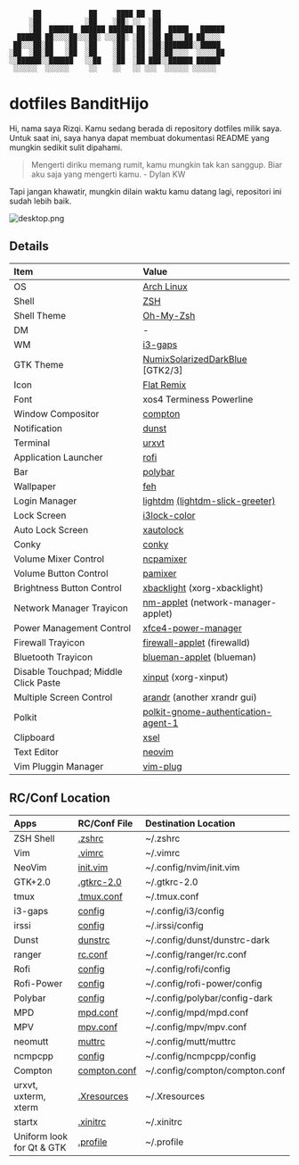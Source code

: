 ```
      ██            ██     ████ ██  ██
     ░██           ░██    ░██░ ░░  ░██
     ░██  ██████  ██████ ██████ ██ ░██  █████   ██████
  ██████ ██░░░░██░░░██░ ░░░██░ ░██ ░██ ██░░░██ ██░░░░
 ██░░░██░██   ░██  ░██    ░██  ░██ ░██░███████░░█████
░██  ░██░██   ░██  ░██    ░██  ░██ ░██░██░░░░  ░░░░░██
░░██████░░██████   ░░██   ░██  ░██ ███░░██████ ██████
 ░░░░░░  ░░░░░░     ░░    ░░   ░░ ░░░  ░░░░░░ ░░░░░░
 ```

# **dotfiles BanditHijo**

Hi, nama  saya Rizqi. Kamu sedang berada di repository dotfiles milik saya. Untuk saat ini, saya hanya dapat membuat dokumentasi README yang mungkin sedikit sulit dipahami.

>Mengerti diriku memang rumit, kamu mungkin tak kan sanggup. Biar aku saja yang mengerti kamu. - Dylan KW

Tapi jangan khawatir, mungkin dilain waktu kamu datang lagi, repositori ini sudah lebih baik.

![desktop.png](https://raw.githubusercontent.com/bandithijo/dotfiles/master/screenshot/desktop.png)

## Details
| Item | Value |
| :-- | :-- |
| OS  | [Arch Linux](https://www.archlinux.org/)
| Shell | [ZSH](https://wiki.archlinux.org/index.php/Zsh) |
| Shell Theme | [Oh-My-Zsh](https://github.com/robbyrussell/oh-my-zsh) |
| DM | - |
| WM | [i3-gaps](https://wiki.archlinux.org/index.php/I3) |
| GTK Theme | [NumixSolarizedDarkBlue](https://github.com/Ferdi265/numix-solarized-gtk-theme) [GTK2/3] |
| Icon | [Flat Remix](https://github.com/daniruiz/Flat-Remix) |
| Font | xos4 Terminess Powerline |
| Window Compositor | [compton](https://www.archlinux.org/packages/community/x86_64/compton/) |
| Notification | [dunst](https://www.archlinux.org/packages/community/x86_64/dunst/) |
| Terminal | [urxvt](https://www.archlinux.org/packages/community/x86_64/rxvt-unicode/) |
| Application Launcher | [rofi](https://www.archlinux.org/packages/community/x86_64/rofi/) |
| Bar | [polybar](https://github.com/jaagr/polybar) |
| Wallpaper | [feh](https://www.archlinux.org/packages/extra/x86_64/feh/) |
| Login Manager | [lightdm](https://www.archlinux.org/packages/extra/x86_64/lightdm/) [(lightdm-slick-greeter)](https://aur.archlinux.org/packages/lightdm-slick-greeter) |
| Lock Screen | [i3lock-color](https://aur.archlinux.org/packages/i3lock-color/) |
| Auto Lock Screen | [xautolock](https://www.archlinux.org/packages/community/x86_64/xautolock/) |
| Conky | [conky](https://www.archlinux.org/packages/extra/x86_64/conky/) |
| Volume Mixer Control | [ncpamixer](https://github.com/fulhax/ncpamixer) |
| Volume Button Control | [pamixer](https://www.archlinux.org/packages/community/x86_64/pamixer/) |
| Brightness Button Control | [xbacklight](https://www.archlinux.org/packages/extra/x86_64/xorg-xbacklight/) (xorg-xbacklight) |
| Network Manager Trayicon | [nm-applet](https://www.archlinux.org/packages/extra/x86_64/network-manager-applet/) (network-manager-applet) |
| Power Management Control | [xfce4-power-manager](https://www.archlinux.org/packages/extra/x86_64/xfce4-power-manager/) |
| Firewall Trayicon | [firewall-applet](https://www.archlinux.org/packages/community/any/firewalld/) (firewalld) |
| Bluetooth Trayicon | [blueman-applet](https://www.archlinux.org/packages/community/x86_64/blueman/) (blueman) |
| Disable Touchpad; Middle Click Paste | [xinput](https://www.archlinux.org/packages/extra/x86_64/xorg-xinput/) (xorg-xinput) |
| Multiple Screen Control | [arandr](https://www.archlinux.org/packages/community/any/arandr/) (another xrandr gui) |
| Polkit | [polkit-gnome-authentication-agent-1](https://www.archlinux.org/packages/community/x86_64/polkit-gnome/) |
| Clipboard | [xsel](https://www.archlinux.org/packages/community/x86_64/xsel/) |
| Text Editor | [neovim](https://www.archlinux.org/packages/community/x86_64/neovim/) |
| Vim Pluggin Manager | [vim-plug](https://github.com/junegunn/vim-plug) |

## RC/Conf Location
| Apps | RC/Conf File | Destination Location |
| :-- | :-- | :-- |
| ZSH Shell | [.zshrc](https://github.com/bandithijo/dotfiles/blob/master/.zshrc) | ~/.zshrc |
| Vim | [.vimrc](https://github.com/bandithijo/dotfiles/blob/master/.vimrc) | ~/.vimrc |
| NeoVim | [init.vim](https://github.com/bandithijo/dotfiles/blob/master/.config/nvim/init.vim) | ~/.config/nvim/init.vim |
| GTK+2.0 | [.gtkrc-2.0](https://github.com/bandithijo/dotfiles/blob/master/.gtkrc-2.0) | ~/.gtkrc-2.0 |
| tmux | [.tmux.conf](https://github.com/bandithijo/dotfiles/blob/master/.tmux.conf) | ~/.tmux.conf |
| i3-gaps | [config](https://github.com/bandithijo/dotfiles/blob/master/.config/i3/config) | ~/.config/i3/config |
| irssi | [config](https://github.com/bandithijo/dotfiles/blob/master/.irssi/config) | ~/.irssi/config |
| Dunst | [dunstrc](https://github.com/bandithijo/dotfiles/blob/master/.config/dunst/dunstrc-dark) | ~/.config/dunst/dunstrc-dark |
| ranger | [rc.conf](https://github.com/bandithijo/dotfiles/blob/master/.config/ranger/rc.conf) | ~/.config/ranger/rc.conf |
| Rofi | [config](https://github.com/bandithijo/dotfiles/blob/master/.config/rofi/config) | ~/.config/rofi/config |
| Rofi-Power | [config](https://github.com/bandithijo/dotfiles/blob/master/.config/rofi-power/config) | ~/.config/rofi-power/config |
| Polybar | [config](https://github.com/bandithijo/dotfiles/blob/master/.config/polybar/config-dark) | ~/.config/polybar/config-dark |
| MPD | [mpd.conf](https://github.com/bandithijo/dotfiles/blob/master/.config/mpd/mpd.conf) | ~/.config/mpd/mpd.conf |
| MPV | [mpv.conf](https://github.com/bandithijo/dotfiles/blob/master/.config/mpv/mpv.conf) | ~/.config/mpv/mpv.conf |
| neomutt | [muttrc](https://github.com/bandithijo/dotfiles/blob/master/.config/mutt/muttrc) | ~/.config/mutt/muttrc |
| ncmpcpp | [config](https://github.com/bandithijo/dotfiles/blob/master/.config/ncmpcpp/config) | ~/.config/ncmpcpp/config |
| Compton | [compton.conf](https://github.com/bandithijo/dotfiles/blob/master/.config/i3/compton.conf) | ~/.config/compton/compton.conf |
| urxvt, uxterm, xterm | [.Xresources](https://github.com/bandithijo/dotfiles/blob/master/.Xresources) | ~/.Xresources |
| startx | [.xinitrc](https://wiki.archlinux.org/index.php/Xinit) | ~/.xinitrc |
| Uniform look for Qt & GTK | [.profile](https://github.com/bandithijo/dotfiles/blob/master/.profile) | ~/.profile |


